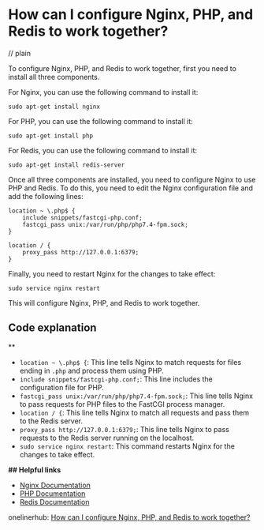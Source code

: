 # How can I configure Nginx, PHP, and Redis to work together?
// plain

To configure Nginx, PHP, and Redis to work together, first you need to install all three components.

For Nginx, you can use the following command to install it:
```
sudo apt-get install nginx
```

For PHP, you can use the following command to install it:
```
sudo apt-get install php
```

For Redis, you can use the following command to install it:
```
sudo apt-get install redis-server
```

Once all three components are installed, you need to configure Nginx to use PHP and Redis. To do this, you need to edit the Nginx configuration file and add the following lines:

```
location ~ \.php$ {
    include snippets/fastcgi-php.conf;
    fastcgi_pass unix:/var/run/php/php7.4-fpm.sock;
}

location / {
    proxy_pass http://127.0.0.1:6379;
}
```

Finally, you need to restart Nginx for the changes to take effect:
```
sudo service nginx restart
```

This will configure Nginx, PHP, and Redis to work together.

## Code explanation
**
- `location ~ \.php$ {`: This line tells Nginx to match requests for files ending in `.php` and process them using PHP.
- `include snippets/fastcgi-php.conf;`: This line includes the configuration file for PHP.
- `fastcgi_pass unix:/var/run/php/php7.4-fpm.sock;`: This line tells Nginx to pass requests for PHP files to the FastCGI process manager.
- `location / {`: This line tells Nginx to match all requests and pass them to the Redis server.
- `proxy_pass http://127.0.0.1:6379;`: This line tells Nginx to pass requests to the Redis server running on the localhost.
- `sudo service nginx restart`: This command restarts Nginx for the changes to take effect.

**## Helpful links**
- [Nginx Documentation](https://nginx.org/en/docs/)
- [PHP Documentation](https://www.php.net/docs.php)
- [Redis Documentation](https://redis.io/documentation)

onelinerhub: [How can I configure Nginx, PHP, and Redis to work together?](https://onelinerhub.com/predis/how-can-i-configure-nginx--php--and-redis-to-work-together)